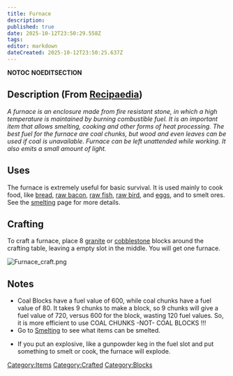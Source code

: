 ```yaml
---
title: Furnace
description: 
published: true
date: 2025-10-12T23:50:29.558Z
tags: 
editor: markdown
dateCreated: 2025-10-12T23:50:25.637Z
---
```


__NOTOC__ __NOEDITSECTION__

## Description (From [Recipaedia](.. "wikilink"))

*A furnace is an enclosure made from fire resistant stone, in which a
high temperature is maintained by burning combustible fuel. It is an
important item that allows smelting, cooking and other forms of heat
processing. The best fuel for the furnace are coal chunks, but wood and
even leaves can be used if coal is unavailable. Furnace can be left
unattended while working. It also emits a small amount of light.*

## Uses

The furnace is extremely useful for basic survival. It is used mainly to
cook food, like [bread](bread "wikilink"), [raw
bacon](../Food/Raw_Bacon.md "wikilink"), [raw fish](raw_fish "wikilink"), [raw
bird](../Food/Raw_Bird.md "wikilink"), and [eggs](eggs "wikilink"), and to smelt
ores. See the [smelting](smelting "wikilink") page for more details.

## Crafting

To craft a furnace, place 8 [granite](granite "wikilink") or
[cobblestone](cobblestone "wikilink") blocks around the crafting table,
leaving a empty slot in the middle. You will get one furnace.

![Furnace_craft.png](Furnace_craft.png "Furnace_craft.png")

## Notes

  - Coal Blocks have a fuel value of 600, while coal chunks have a fuel
    value of 80. It takes 9 chunks to make a block, so 9 chunks will
    give a fuel value of 720, versus 600 for the block, wasting 120 fuel
    values. So, it is more efficient to use COAL CHUNKS -NOT- COAL
    BLOCKS \!\!\!
  - Go to [Smelting](Smelting "wikilink") to see what items can be
    smelted.

<!-- end list -->

  - If you put an explosive, like a gunpowder keg in the fuel slot and
    put something to smelt or cook, the furnace will explode.

[Category:Items](Category:Items "wikilink")
[Category:Crafted](Category:Crafted "wikilink")
[Category:Blocks](Category:Blocks "wikilink")